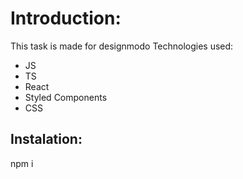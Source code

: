 # Introduction:

This task is made for designmodo
Technologies used:

- JS
- TS
- React
- Styled Components
- CSS

## Instalation:

npm i
